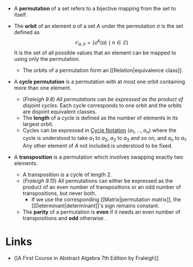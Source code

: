 * A **permutation** of a set refers to a bijective mapping from the set to itself. 
* The **orbit** of an element $a$ of a set $A$  under the permutation $\sigma$ is the set defined as
  $$
  \mathcal{O}_{a,\sigma} = \{\sigma^k(a) \mid n \in \mathbb{Z}\}
  $$
  It is the set of all possible values that an element can be mapped to using only the permutation. 
	* The orbits of a permutation form an [[Relation|equivalence class]]. 
* A **cycle permutation** is a permutation with at most one orbit containing more than one element.
	* (*Fraleigh 9.8*) *All permutations can be expressed as the product of disjoint cycles.* Each cycle corresponds to one orbit and the orbits are disjoint equivalent classes.
	* The **length** of a cycle is defined as the number of elements in its largest orbit. 
	* Cycles can be expressed in [Cycle Notation](https://en.wikipedia.org/wiki/Cyclic_permutation) $(a_1,\dots,a_n)$ where the cycle is understood to take $a_1$ to $a_2$, $a_2$ to $a_3$ and so on, and $a_n$ to $a_1$. Any other element of $A$ not included is understood to be fixed.

* A **transposition** is a permutation which involves swapping exactly two elements. 
	* A transposition is a cycle of length $2$.
	* (*Fraleigh 9.15*) All permutations can either be expressed as the product of an even number of transpositions or an odd number of transpositions, but never both.
		* If we use the corresponding [[Matrix|permutation matrix]], the [[Determinant|determinant]]'s sign remains constant.
	* The **parity** of a permutation is **even** if it needs an even number of transpositions and **odd** otherwise .

# Links
* [[A First Course in Abstract Algebra 7th Edition by Fraleigh]]